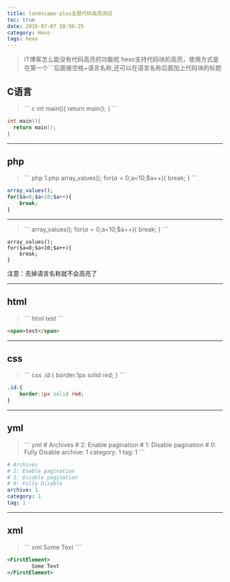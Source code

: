 ```yaml
---
title: landscape-plus主题代码高亮测试
toc: true
date: 2016-07-07 10:50:25
category: Hexo
tags: hexo
---
```


>IT博客怎么能没有代码高亮的功能呢
>hexo支持代码块的高亮，使用方式是在第一个\`\`\`后面接空格+语言名称,还可以在语言名称后面加上代码块的标题

## C语言
>\`\`\` c
>int main(){
> return main();
>}
>\`\`\`


``` c
int main(){
  return main();
}
```

<!--more-->

---

## php

>\`\`\` php 1.php
>array_values();
>for($a=0;$a<10;$a++){
>    break;
>}
>\`\`\`

``` php 1.php
array_values();
for($a=0;$a<10;$a++){
    break;
}
```

---

>\`\`\`
>array_values();
>for($a=0;$a<10;$a++){
>    break;
}
>\`\`\`

```
array_values();
for($a=0;$a<10;$a++){
    break;
}
```
注意：去掉语言名称就不会高亮了

---
## html

>\`\`\` html
><span>test</span>
>\`\`\`


``` html
<span>test</span>
```

---

## css
>\`\`\` css
>.id:{
>    border:1px solid red;
>}
>\`\`\`


``` css
.id:{
    border:1px solid red;
}
```

---

## yml

>\`\`\` yml
>\# Archives
>\# 2: Enable pagination
>\# 1: Disable pagination
>\# 0: Fully Disable
>archive: 1
>category: 1
>tag: 1
>\`\``

``` yml
# Archives
# 2: Enable pagination
# 1: Disable pagination
# 0: Fully Disable
archive: 1
category: 1
tag: 1
```
---
## xml

>\`\`\` xml
> <FirstElement>
>        Some Text
>    </FirstElement>
>\`\`\``


``` xml
<FirstElement>
        Some Text
</FirstElement>
```
